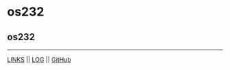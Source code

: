 # os232
os232
---
---
[LINKS](LINKS/) ||
[LOG](TXT/mylog.txt) ||
[GitHub](https://github.com/vinamyrnauli/os232)

